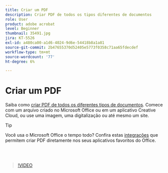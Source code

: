 ```yaml
---
title: Criar um PDF
description: Criar PDF de todos os tipos diferentes de documentos
role: User
product: adobe acrobat
level: Beginner
thumbnail: 35491.jpg
jira: KT-5526
exl-id: a480ca00-a1d6-4024-9d6e-54418b8a1a81
source-git-commit: 2b47655370d52405e5773f0358c71aa65fdecdef
workflow-type: tm+mt
source-wordcount: '77'
ht-degree: 6%

---
```


# Criar um PDF

Saiba como [criar PDF de todos os diferentes tipos de documentos](https://www.adobe.com/br/acrobat/online/convert-pdf.html). Comece com um arquivo criado no Microsoft Office ou em um aplicativo Creative Cloud, ou use uma imagem, uma digitalização ou até mesmo um site.

>[!TIP]
>
>Você usa o Microsoft Office o tempo todo? Confira estas [integrações](../integrate/integrate-overview.md#microsoft) que permitem criar PDF diretamente nos seus aplicativos favoritos do Office.

<br> 

>[!VIDEO](https://video.tv.adobe.com/v/35491?quality=12&learn=on&hidetitle=true)